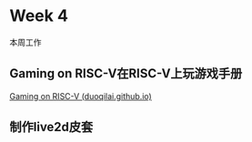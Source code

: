 # Week 4

本周工作

## Gaming on RISC-V在RISC-V上玩游戏手册

[Gaming on RISC-V (duoqilai.github.io)](https://duoqilai.github.io/Games_Docs/)

## 制作live2d皮套

